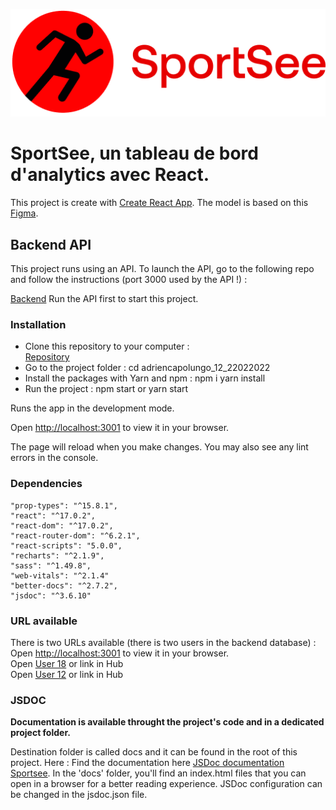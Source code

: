![alt text](https://github.com/acapolungo/adriencapolungo_12_22022022/blob/route/public/images/Sportsee-logo.png)

# SportSee, un tableau de bord d'analytics avec React.

This project is create with [Create React App](https://github.com/facebook/create-react-app).
The model is based on this [Figma](https://www.figma.com/file/BMomGVZqLZb811mDMShpLu/UI-design-Sportify-FR?node-id=1%3A2).

## Backend API

This project runs using an API. To launch the API, go to the following repo and follow the instructions (port 3000 used by the API !) :

[Backend](https://github.com/Alphasud/P9-front-end-dashboard)
Run the API first to start this project.

### Installation

* Clone this repository to your computer :  
[Repository](https://github.com/acapolungo/adriencapolungo_12_22022022)
* Go to the project folder : cd adriencapolungo_12_22022022
* Install the packages with Yarn and npm : npm i yarn install
* Run the project : npm start or yarn start

Runs the app in the development mode.

Open [http://localhost:3001](http://localhost:3001) to view it in your browser.

The page will reload when you make changes.
You may also see any lint errors in the console.

### Dependencies

    "prop-types": "^15.8.1",
    "react": "^17.0.2",
    "react-dom": "^17.0.2",
    "react-router-dom": "^6.2.1",
    "react-scripts": "5.0.0",
    "recharts": "^2.1.9",
    "sass": "^1.49.8",
    "web-vitals": "^2.1.4"
    "better-docs": "^2.7.2",
    "jsdoc": "^3.6.10"

### URL available

There is two URLs available (there is two users in the backend database) :
Open [http://localhost:3001](http://localhost:3001) to view it in your browser.  
Open [User 18](http://localhost:3001/18) or link in Hub  
Open [User 12](http://localhost:3001/12) or link in Hub  

### JSDOC

**Documentation is available throught the project's code and in a dedicated project folder.**

Destination folder is called docs and it can be found in the root of this project.
Here :
Find the documentation here [JSDoc documentation Sportsee](https://github.com/acapolungo/adriencapolungo_12_22022022/tree/main/docs).
In the 'docs' folder, you'll find an index.html files that you can open in a browser for a better reading experience.
JSDoc configuration can be changed in the jsdoc.json file.


